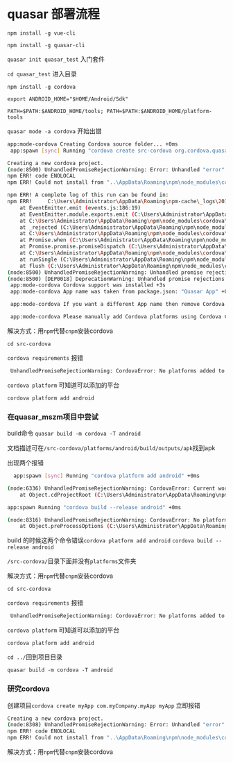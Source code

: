 # quasar 部署流程

`npm install -g vue-cli`

`npm install -g quasar-cli`

`quasar init quasar_test` 入门套件

`cd quasar_test` 进入目录

`npm install -g cordova`

`export ANDROID_HOME="$HOME/Android/Sdk"`

`PATH=$PATH:$ANDROID_HOME/tools; PATH=$PATH:$ANDROID_HOME/platform-tools`

`quasar mode -a cordova` 开始出错

``` bash
app:mode-cordova Creating Cordova source folder... +0ms
 app:spawn [sync] Running "cordova create src-cordova org.cordova.quasar.app Quasar App" +0ms

Creating a new cordova project.
(node:8500) UnhandledPromiseRejectionWarning: Error: Unhandled "error" event. (  Error from Cordova Fetch: Error: cmd: Command failed with exit code 1 Error output:
npm ERR! code ENOLOCAL
npm ERR! Could not install from "..\AppData\Roaming\npm\node_modules\cordova\node_modules\_cordova-app-hello-world@3.12.0@cordova-app-hello-world\index.js" as it does not contain a package.json file.

npm ERR! A complete log of this run can be found in:
npm ERR!     C:\Users\Administrator\AppData\Roaming\npm-cache\_logs\2018-09-17T05_59_50_394Z-debug.log)
    at EventEmitter.emit (events.js:186:19)
    at EventEmitter.module.exports.emit (C:\Users\Administrator\AppData\Roaming\npm\node_modules\cordova\node_modules\_cordova-common@2.2.5@cordova-common\src\events.js:71:17)
    at C:\Users\Administrator\AppData\Roaming\npm\node_modules\cordova\node_modules\_cordova-create@1.1.2@cordova-create\index.js:206:32
    at _rejected (C:\Users\Administrator\AppData\Roaming\npm\node_modules\cordova\node_modules\_q@1.5.1@q\q.js:864:24)
    at C:\Users\Administrator\AppData\Roaming\npm\node_modules\cordova\node_modules\_q@1.5.1@q\q.js:890:30
    at Promise.when (C:\Users\Administrator\AppData\Roaming\npm\node_modules\cordova\node_modules\_q@1.5.1@q\q.js:1142:31)
    at Promise.promise.promiseDispatch (C:\Users\Administrator\AppData\Roaming\npm\node_modules\cordova\node_modules\_q@1.5.1@q\q.js:808:41)
    at C:\Users\Administrator\AppData\Roaming\npm\node_modules\cordova\node_modules\_q@1.5.1@q\q.js:624:44
    at runSingle (C:\Users\Administrator\AppData\Roaming\npm\node_modules\cordova\node_modules\_q@1.5.1@q\q.js:137:13)
    at flush (C:\Users\Administrator\AppData\Roaming\npm\node_modules\cordova\node_modules\_q@1.5.1@q\q.js:125:13)
(node:8500) UnhandledPromiseRejectionWarning: Unhandled promise rejection. This error originated either by throwing inside of an async function without a catch block, or by rejecting a promise which was not handled with .catch(). (rejection id: 1)
(node:8500) [DEP0018] DeprecationWarning: Unhandled promise rejections are deprecated. In the future, promise rejections that are not handled will terminate the Node.js process with a non-zero exit code.
 app:mode-cordova Cordova support was installed +3s
 app:mode-cordova App name was taken from package.json: "Quasar App" +0ms

 app:mode-cordova If you want a different App name then remove Cordova support, edit productName field from package.json then add Cordova support again. +0ms

 app:mode-cordova Please manually add Cordova platforms using Cordova CLI from the newly created "src-cordova" folder. +0ms

```

解决方式：用`npm`代替`cnpm`安装cordova


`cd src-cordova`

`cordova requirements` 报错

``` bash
 UnhandledPromiseRejectionWarning: CordovaError: No platforms added to this project. Please use `cordova platform add <platform>`.
```

`cordova platform` 可知道可以添加的平台

`cordova platform add android`


### 在quasar_mszm项目中尝试

build命令 `quasar build -m cordova -T android`

文档描述可在`/src-cordova/platforms/android/build/outputs/apk`找到apk

出现两个报错

``` bash
  app:spawn [sync] Running "cordova platform add android" +0ms

(node:6336) UnhandledPromiseRejectionWarning: CordovaError: Current working directory is not a Cordova-based project.
    at Object.cdProjectRoot (C:\Users\Administrator\AppData\Roaming\npm\node_modules\cordova\node_modules\_cordova-lib@8.0.0@cordova-lib\src\cordova\util.js:170                                :15)
```


``` bash
app:spawn Running "cordova build --release android" +0ms

(node:8316) UnhandledPromiseRejectionWarning: CordovaError: No platforms added to this project. Please use `cordova platform add <platform>`.
    at Object.preProcessOptions (C:\Users\Administrator\AppData\Roaming\npm\node                                _modules\cordova\node_modules\_cordova-lib@8.0.0@cordova-lib\src\cordova\util.js                                :312:15)

```

build 的时候这两个命令错误`cordova platform add android` `cordova build --release android`

`/src-cordova/`目录下面并没有`platforms`文件夹


解决方式：用`npm`代替`cnpm`安装cordova


`cd src-cordova`

`cordova requirements` 报错

``` bash
 UnhandledPromiseRejectionWarning: CordovaError: No platforms added to this project. Please use `cordova platform add <platform>`.
```

`cordova platform` 可知道可以添加的平台

`cordova platform add android`

`cd ../`回到项目目录

`quasar build -m cordova -T android`


### 研究cordova

创建项目`cordova create myApp com.myCompany.myApp myApp` 立即报错

``` bash
Creating a new cordova project.
(node:8308) UnhandledPromiseRejectionWarning: Error: Unhandled "error" event. (  Error from Cordova Fetch: Error: cmd: Command failed with exit code 1 Error output:
npm ERR! code ENOLOCAL
npm ERR! Could not install from "..\AppData\Roaming\npm\node_modules\cordova\node_modules\_cordova-app-hello-world@3.12.0@cordova-app-hello-world\index.js" as it does not contain a package.json file.

```

解决方式：用`npm`代替`cnpm`安装cordova